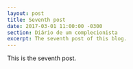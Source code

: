 ```yaml
---
layout: post
title: Seventh post
date: 2017-03-01 11:00:00 -0300
section: Diário de um complecionista
excerpt: The seventh post of this blog.
---
```

This is the seventh post.
